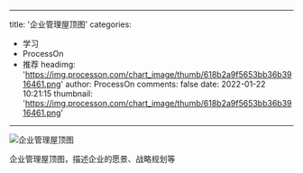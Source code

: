 
---
title: '企业管理屋顶图'
categories: 
 - 学习
 - ProcessOn
 - 推荐
headimg: 'https://img.processon.com/chart_image/thumb/618b2a9f5653bb36b3916461.png'
author: ProcessOn
comments: false
date: 2022-01-22 10:21:15
thumbnail: 'https://img.processon.com/chart_image/thumb/618b2a9f5653bb36b3916461.png'
---

<div>   
<img class="thumb" alt="企业管理屋顶图" src="https://img.processon.com/chart_image/thumb/618b2a9f5653bb36b3916461.png" referrerpolicy="no-referrer">
<p>企业管理屋顶图，描述企业的愿景、战略规划等</p>  
</div>
            